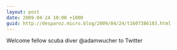 ```yaml
---
layout: post
date: 2009-04-24 10:00 +1000
guid: http://desparoz.micro.blog/2009/04/24/t1607386103.html
---
```

Welcome fellow scuba diver @adamwucher to Twitter
